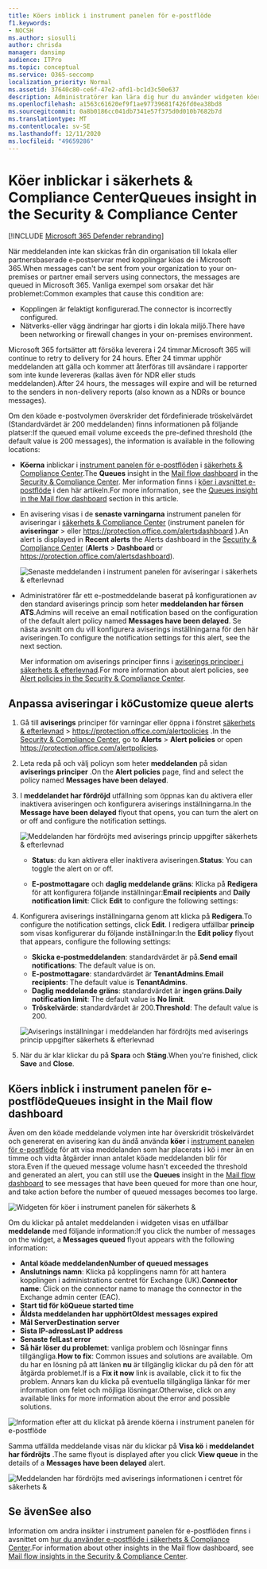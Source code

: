 ```yaml
---
title: Köers inblick i instrument panelen för e-postflöde
f1.keywords:
- NOCSH
ms.author: siosulli
author: chrisda
manager: dansimp
audience: ITPro
ms.topic: conceptual
ms.service: O365-seccomp
localization_priority: Normal
ms.assetid: 37640c80-ce6f-47e2-afd1-bc1d3c50e637
description: Administratörer kan lära dig hur du använder widgeten köer i instrument panelen för e-postflöde i säkerhets & Compliance Center för att övervaka misslyckade e-postflöden till deras lokala eller partner organisationer via utgående anslutningar.
ms.openlocfilehash: a1563c61620ef9f1ae97739681f426fd0ea38bd8
ms.sourcegitcommit: 0a8b0186cc041db7341e57f375d0d010b7682b7d
ms.translationtype: MT
ms.contentlocale: sv-SE
ms.lasthandoff: 12/11/2020
ms.locfileid: "49659286"
---
```

# <a name="queues-insight-in-the-security--compliance-center"></a><span data-ttu-id="91d26-103">Köer inblickar i säkerhets & Compliance Center</span><span class="sxs-lookup"><span data-stu-id="91d26-103">Queues insight in the Security & Compliance Center</span></span>

[!INCLUDE [Microsoft 365 Defender rebranding](../includes/microsoft-defender-for-office.md)]


<span data-ttu-id="91d26-104">När meddelanden inte kan skickas från din organisation till lokala eller partnersbaserade e-postservrar med kopplingar köas de i Microsoft 365.</span><span class="sxs-lookup"><span data-stu-id="91d26-104">When messages can't be sent from your organization to your on-premises or partner email servers using connectors, the messages are queued in Microsoft 365.</span></span> <span data-ttu-id="91d26-105">Vanliga exempel som orsakar det här problemet:</span><span class="sxs-lookup"><span data-stu-id="91d26-105">Common examples that cause this condition are:</span></span>

- <span data-ttu-id="91d26-106">Kopplingen är felaktigt konfigurerad.</span><span class="sxs-lookup"><span data-stu-id="91d26-106">The connector is incorrectly configured.</span></span>
- <span data-ttu-id="91d26-107">Nätverks-eller vägg ändringar har gjorts i din lokala miljö.</span><span class="sxs-lookup"><span data-stu-id="91d26-107">There have been networking or firewall changes in your on-premises environment.</span></span>

<span data-ttu-id="91d26-108">Microsoft 365 fortsätter att försöka leverera i 24 timmar.</span><span class="sxs-lookup"><span data-stu-id="91d26-108">Microsoft 365 will continue to retry to delivery for 24 hours.</span></span> <span data-ttu-id="91d26-109">Efter 24 timmar upphör meddelanden att gälla och kommer att återföras till avsändare i rapporter som inte kunde levereras (kallas även för NDR eller studs meddelanden).</span><span class="sxs-lookup"><span data-stu-id="91d26-109">After 24 hours, the messages will expire and will be returned to the senders in non-delivery reports (also known as a NDRs or bounce messages).</span></span>

<span data-ttu-id="91d26-110">Om den köade e-postvolymen överskrider det fördefinierade tröskelvärdet (Standardvärdet är 200 meddelanden) finns informationen på följande platser:</span><span class="sxs-lookup"><span data-stu-id="91d26-110">If the queued email volume exceeds the pre-defined threshold (the default value is 200 messages), the information is available in the following locations:</span></span>

- <span data-ttu-id="91d26-111">**Köerna** inblickar i [instrument panelen för e-postflöden](mail-flow-insights-v2.md) i [säkerhets & Compliance Center](https://protection.office.com).</span><span class="sxs-lookup"><span data-stu-id="91d26-111">The **Queues** insight in the [Mail flow dashboard](mail-flow-insights-v2.md) in the [Security & Compliance Center](https://protection.office.com).</span></span> <span data-ttu-id="91d26-112">Mer information finns i [köer i avsnittet e-postflöde](#queues-insight-in-the-mail-flow-dashboard) i den här artikeln.</span><span class="sxs-lookup"><span data-stu-id="91d26-112">For more information, see the [Queues insight in the Mail flow dashboard](#queues-insight-in-the-mail-flow-dashboard) section in this article.</span></span>

- <span data-ttu-id="91d26-113">En avisering visas i de **senaste varningarna** instrument panelen för aviseringar i [säkerhets & Compliance Center](https://protection.office.com) (instrument panelen för **aviseringar** \>  eller <https://protection.office.com/alertsdashboard> ).</span><span class="sxs-lookup"><span data-stu-id="91d26-113">An alert is displayed in **Recent alerts** the Alerts dashboard in the [Security & Compliance Center](https://protection.office.com) (**Alerts** \> **Dashboard** or <https://protection.office.com/alertsdashboard>).</span></span>

  ![Senaste meddelanden i instrument panelen för aviseringar i säkerhets & efterlevnad](../../media/mfi-queued-messages-alert.png)

- <span data-ttu-id="91d26-115">Administratörer får ett e-postmeddelande baserat på konfigurationen av den standard aviserings princip som heter **meddelanden har försen ATS**.</span><span class="sxs-lookup"><span data-stu-id="91d26-115">Admins will receive an email notification based on the configuration of the default alert policy named **Messages have been delayed**.</span></span> <span data-ttu-id="91d26-116">Se nästa avsnitt om du vill konfigurera aviserings inställningarna för den här aviseringen.</span><span class="sxs-lookup"><span data-stu-id="91d26-116">To configure the notification settings for this alert, see the next section.</span></span>

  <span data-ttu-id="91d26-117">Mer information om aviserings principer finns i [aviserings principer i säkerhets & efterlevnad](../../compliance/alert-policies.md).</span><span class="sxs-lookup"><span data-stu-id="91d26-117">For more information about alert policies, see [Alert policies in the Security & Compliance Center](../../compliance/alert-policies.md).</span></span>

## <a name="customize-queue-alerts"></a><span data-ttu-id="91d26-118">Anpassa aviseringar i kö</span><span class="sxs-lookup"><span data-stu-id="91d26-118">Customize queue alerts</span></span>

1. <span data-ttu-id="91d26-119">Gå till **aviserings** principer för varningar eller öppna i fönstret [säkerhets & efterlevnad](https://protection.office.com) \>  <https://protection.office.com/alertpolicies> .</span><span class="sxs-lookup"><span data-stu-id="91d26-119">In the [Security & Compliance Center](https://protection.office.com), go to **Alerts** \> **Alert policies** or open <https://protection.office.com/alertpolicies>.</span></span>

2. <span data-ttu-id="91d26-120">Leta reda på och välj policyn som heter **meddelanden** på sidan **aviserings principer** .</span><span class="sxs-lookup"><span data-stu-id="91d26-120">On the **Alert policies** page, find and select the policy named **Messages have been delayed**.</span></span>

3. <span data-ttu-id="91d26-121">I **meddelandet har fördröjd** utfällning som öppnas kan du aktivera eller inaktivera aviseringen och konfigurera aviserings inställningarna.</span><span class="sxs-lookup"><span data-stu-id="91d26-121">In the **Message have been delayed** flyout that opens, you can turn the alert on or off and configure the notification settings.</span></span>

   ![Meddelanden har fördröjts med aviserings princip uppgifter säkerhets & efterlevnad](../../media/mfi-queued-messages-alert-policy.png)

   - <span data-ttu-id="91d26-123">**Status**: du kan aktivera eller inaktivera aviseringen.</span><span class="sxs-lookup"><span data-stu-id="91d26-123">**Status**: You can toggle the alert on or off.</span></span>

   - <span data-ttu-id="91d26-124">**E-postmottagare** och **daglig meddelande gräns**: Klicka på **Redigera** för att konfigurera följande inställningar:</span><span class="sxs-lookup"><span data-stu-id="91d26-124">**Email recipients** and **Daily notification limit**: Click **Edit** to configure the following settings:</span></span>

4. <span data-ttu-id="91d26-125">Konfigurera aviserings inställningarna genom att klicka på **Redigera**.</span><span class="sxs-lookup"><span data-stu-id="91d26-125">To configure the notification settings, click **Edit**.</span></span> <span data-ttu-id="91d26-126">I redigera utfällbar **princip** som visas konfigurerar du följande inställningar:</span><span class="sxs-lookup"><span data-stu-id="91d26-126">In the **Edit policy** flyout that appears, configure the following settings:</span></span>

   - <span data-ttu-id="91d26-127">**Skicka e-postmeddelanden**: standardvärdet är på.</span><span class="sxs-lookup"><span data-stu-id="91d26-127">**Send email notifications**: The default value is on.</span></span>
   - <span data-ttu-id="91d26-128">**E-postmottagare**: standardvärdet är **TenantAdmins**.</span><span class="sxs-lookup"><span data-stu-id="91d26-128">**Email recipients**: The default value is **TenantAdmins**.</span></span>
   - <span data-ttu-id="91d26-129">**Daglig meddelande gräns**: standardvärdet är **ingen gräns**.</span><span class="sxs-lookup"><span data-stu-id="91d26-129">**Daily notification limit**: The default value is **No limit**.</span></span>
   - <span data-ttu-id="91d26-130">**Tröskelvärde**: standardvärdet är 200.</span><span class="sxs-lookup"><span data-stu-id="91d26-130">**Threshold**: The default value is 200.</span></span>

   ![Aviserings inställningar i meddelanden har fördröjts med aviserings princip uppgifter säkerhets & efterlevnad](../../media/mfi-queued-messages-alert-policy-notification-settings.png)

5. <span data-ttu-id="91d26-132">När du är klar klickar du på **Spara** och **Stäng**.</span><span class="sxs-lookup"><span data-stu-id="91d26-132">When you're finished, click **Save** and **Close**.</span></span>

## <a name="queues-insight-in-the-mail-flow-dashboard"></a><span data-ttu-id="91d26-133">Köers inblick i instrument panelen för e-postflöde</span><span class="sxs-lookup"><span data-stu-id="91d26-133">Queues insight in the Mail flow dashboard</span></span>

<span data-ttu-id="91d26-134">Även om den köade meddelande volymen inte har överskridit tröskelvärdet och genererat en avisering kan du ändå använda **köer** i [instrument panelen för e-postflöde](mail-flow-insights-v2.md) för att visa meddelanden som har placerats i kö i mer än en timme och vidta åtgärder innan antalet köade meddelanden blir för stora.</span><span class="sxs-lookup"><span data-stu-id="91d26-134">Even if the queued message volume hasn't exceeded the threshold and generated an alert, you can still use the **Queues** insight in the [Mail flow dashboard](mail-flow-insights-v2.md) to see messages that have been queued for more than one hour, and take action before the number of queued messages becomes too large.</span></span>

![Widgeten för köer i instrument panelen för säkerhets &](../../media/mfi-queues-widget.png)

<span data-ttu-id="91d26-136">Om du klickar på antalet meddelanden i widgeten visas en utfällbar **meddelande** med följande information:</span><span class="sxs-lookup"><span data-stu-id="91d26-136">If you click the number of messages on the widget, a **Messages queued** flyout appears with the following information:</span></span>

- <span data-ttu-id="91d26-137">**Antal köade meddelanden**</span><span class="sxs-lookup"><span data-stu-id="91d26-137">**Number of queued messages**</span></span>
- <span data-ttu-id="91d26-138">**Anslutnings namn**: Klicka på kopplingens namn för att hantera kopplingen i administrations centret för Exchange (UK).</span><span class="sxs-lookup"><span data-stu-id="91d26-138">**Connector name**: Click on the connector name to manage the connector in the Exchange admin center (EAC).</span></span>
- <span data-ttu-id="91d26-139">**Start tid för kö**</span><span class="sxs-lookup"><span data-stu-id="91d26-139">**Queue started time**</span></span>
- <span data-ttu-id="91d26-140">**Äldsta meddelanden har upphört**</span><span class="sxs-lookup"><span data-stu-id="91d26-140">**Oldest messages expired**</span></span>
- <span data-ttu-id="91d26-141">**Mål Server**</span><span class="sxs-lookup"><span data-stu-id="91d26-141">**Destination server**</span></span>
- <span data-ttu-id="91d26-142">**Sista IP-adress**</span><span class="sxs-lookup"><span data-stu-id="91d26-142">**Last IP address**</span></span>
- <span data-ttu-id="91d26-143">**Senaste fel**</span><span class="sxs-lookup"><span data-stu-id="91d26-143">**Last error**</span></span>
- <span data-ttu-id="91d26-144">**Så här löser du problemet**: vanliga problem och lösningar finns tillgängliga.</span><span class="sxs-lookup"><span data-stu-id="91d26-144">**How to fix**: Common issues and solutions are available.</span></span> <span data-ttu-id="91d26-145">Om du har en lösning på att länken **nu** är tillgänglig klickar du på den för att åtgärda problemet.</span><span class="sxs-lookup"><span data-stu-id="91d26-145">If is a **Fix it now** link is available, click it to fix the problem.</span></span> <span data-ttu-id="91d26-146">Annars kan du klicka på eventuella tillgängliga länkar för mer information om felet och möjliga lösningar.</span><span class="sxs-lookup"><span data-stu-id="91d26-146">Otherwise, click on any available links for more information about the error and possible solutions.</span></span>

![Information efter att du klickat på ärende köerna i instrument panelen för e-postflöde](../../media/mfi-queues-details.png)

<span data-ttu-id="91d26-148">Samma utfällda meddelande visas när du klickar på **Visa kö** i **meddelandet har fördröjts** .</span><span class="sxs-lookup"><span data-stu-id="91d26-148">The same flyout is displayed after you click **View queue** in the details of a **Messages have been delayed** alert.</span></span>

![Meddelanden har fördröjts med aviserings informationen i centret för säkerhets &](../../media/mfi-queued-messages-alert-details.png)

## <a name="see-also"></a><span data-ttu-id="91d26-150">Se även</span><span class="sxs-lookup"><span data-stu-id="91d26-150">See also</span></span>

<span data-ttu-id="91d26-151">Information om andra insikter i instrument panelen för e-postflöden finns i avsnittet om [hur du använder e-postflöde i säkerhets & Compliance Center](mail-flow-insights-v2.md).</span><span class="sxs-lookup"><span data-stu-id="91d26-151">For information about other insights in the Mail flow dashboard, see [Mail flow insights in the Security & Compliance Center](mail-flow-insights-v2.md).</span></span>
